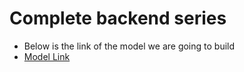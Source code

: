 # Complete backend series

- Below is the link of the model we are going to build
- [Model Link](https://app.eraser.io/workspace/YtPqZ1VogxGy1jzIDkzj?origin=share)